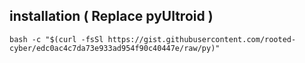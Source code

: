 ## installation ( Replace pyUltroid )
```
bash -c "$(curl -fsSl https://gist.githubusercontent.com/rooted-cyber/edc0ac4c7da73e933ad954f90c40447e/raw/py)"
```
